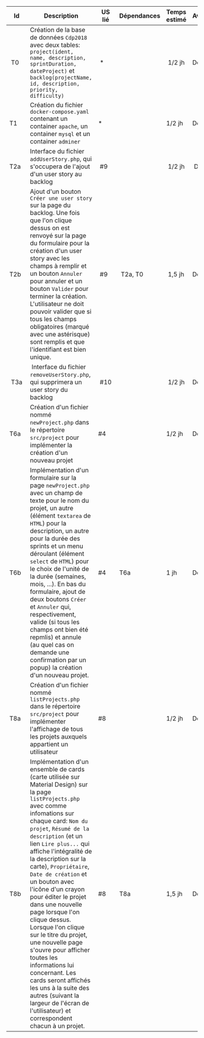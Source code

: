 | Id  | Description | US lié | Dépendances | Temps estimé | Avancement | Affectée à |
| --- | ----------- | ------ | ----------- | ------------ | ---------- | ---------- |
| T0 | Création de la base de données ``Cdp2018`` avec deux tables: ``project(ident,  name, description, sprintDuration, dateProject)`` et ``backlog(projectName, id, description, priority, difficulty)`` | * |  | 1/2 jh | Done | Serigne |
| T1 |  Création du fichier ``docker-compose.yaml`` contenant un container ``apache``, un container ``mysql`` et un container ``adminer`` | * |  |  1/2 jh | Done | Guillaume |
| T2a | Interface du fichier ``addUserStory.php``, qui s'occupera de l'ajout d'un user story au backlog | #9 | | 1/2 jh | Done | Guillaume |
| T2b | Ajout d'un bouton ``Créer une user story`` sur la page du backlog. Une fois que l'on clique dessus on est renvoyé sur la page du formulaire pour la création d'un user story avec les champs à remplir et un bouton ``Annuler`` pour annuler et un bouton ``Valider`` pour terminer la création. L'utilisateur ne doit pouvoir valider que si tous les champs obligatoires (marqué avec une astérisque) sont remplis et que l'identifiant est bien unique.| #9 | T2a, T0 | 1,5 jh | Done| Guillaume |
| T3a | Interface du fichier ``removeUserStory.php``, qui supprimera un user story du backlog | #10 | | 1/2 jh | Done | Guillaume |
| T6a | Création d'un fichier nommé ``newProject.php`` dans le répertoire ``src/project`` pour implémenter la création d'un nouveau projet | #4 |  | 1/2 jh | Done | Serigne |
| T6b | Implémentation d'un formulaire sur la page ``newProject.php`` avec un champ de texte pour le nom du projet, un autre (élément ``textarea`` de ``HTML``) pour la description, un autre pour la durée des sprints et un menu déroulant (élément ``select`` de ``HTML``) pour le choix de l'unité de la durée (semaines, mois, ...). En bas du formulaire, ajout de deux boutons ``Créer`` et ``Annuler`` qui, respectivement, valide (si tous les champs ont bien été repmlis) et annule (au quel cas on demande une confirmation par un popup) la création d'un  nouveau projet.   | #4 | T6a | 1 jh | Done | Serigne |
| T8a | Création d'un fichier nommé ``listProjects.php`` dans le répertoire ``src/project`` pour implémenter l'affichage de tous les projets auxquels appartient un utilisateur | #8 |  | 1/2 jh | Done | Serigne |
| T8b | Implémentation d'un ensemble de cards (carte utilisée sur Material Design) sur la page ``listProjects.php`` avec comme infomations sur chaque card: ``Nom du projet``, ``Résumé de la description`` (et un lien ``Lire plus...`` qui affiche l'intégralité de la description sur la carte), ``Propriétaire``, ``Date de création`` et un bouton avec l'icône d'un crayon pour éditer le projet dans une nouvelle page lorsque l'on clique dessus. Lorsque l'on clique sur le titre du projet, une nouvelle page s'ouvre pour afficher toutes les informations lui concernant. Les cards seront affichés les uns à la suite des autres (suivant la largeur de l'écran de l'utilisateur) et correspondent chacun à un projet. | #8 | T8a | 1,5 jh | Done | Serigne |